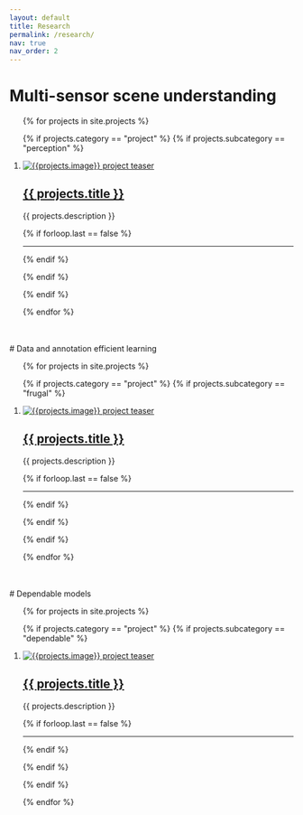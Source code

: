 ```yaml
---
layout: default
title: Research
permalink: /research/
nav: true
nav_order: 2 
---
```



# Multi-sensor scene understanding

<div class="projects_list">

<ol class="projects">

{% for projects in site.projects %}


{% if projects.category == "project" %}
{% if projects.subcategory == "perception" %}

<li>

<div class="row">
    <div class="col-md-4">
        <div class="pubteaserbs">
            <a href="{{site.url  | append: site.baseurl | append: projects.permalink}}">
                <img class="preview" src="../{{ projects.image }}" alt="{{projects.image}} project teaser"/>
           </a>
        </div>
    </div>
    <div class="col-md-8">
        <div class="pubitembs">
            <h2><a href="{{site.url  | append: site.baseurl | append: projects.permalink}}">{{ projects.title }}</a></h2>
            <div class="description">
            {{ projects.description }}
            </div>
        </div>
</div>
</div>

</li>

{% if forloop.last == false %}
<hr>
{% endif %}

{% endif %}

{% endif %}

{% endfor %} 

</ol>
</div>


<br>
<br>
# Data and annotation efficient learning

<div class="projects_list">

<ol class="projects">

{% for projects in site.projects %}


{% if projects.category == "project" %}
{% if projects.subcategory == "frugal" %}

<li>

<div class="row">
    <div class="col-md-4">
        <div class="pubteaserbs">
            <a href="{{site.url  | append: site.baseurl | append: projects.permalink}}">
                <img class="preview" src="../{{ projects.image }}" alt="{{projects.image}} project teaser"/>
           </a>
        </div>
    </div>
    <div class="col-md-8">
        <div class="pubitembs">
            <h2><a href="{{site.url  | append: site.baseurl | append: projects.permalink}}">{{ projects.title }}</a></h2>
            <div class="description">
            {{ projects.description }}
            </div>
        </div>
</div>
</div>

</li>

{% if forloop.last == false %}
<hr>
{% endif %}

{% endif %}

{% endif %}

{% endfor %} 

</ol>
</div>

<br>
<br>
# Dependable models

<div class="projects_list">

<ol class="projects">

{% for projects in site.projects %}


{% if projects.category == "project" %}
{% if projects.subcategory == "dependable" %}

<li>

<div class="row">
    <div class="col-md-4">
        <div class="pubteaserbs">
            <a href="{{site.url  | append: site.baseurl | append: projects.permalink}}">
                <img class="preview" src="../{{ projects.image }}" alt="{{projects.image}} project teaser"/>
           </a>
        </div>
    </div>
    <div class="col-md-8">
        <div class="pubitembs">
            <h2><a href="{{site.url  | append: site.baseurl | append: projects.permalink}}">{{ projects.title }}</a></h2>
            <div class="description">
            {{ projects.description }}
            </div>
        </div>
</div>
</div>

</li>

{% if forloop.last == false %}
<hr>
{% endif %}

{% endif %}

{% endif %}

{% endfor %} 

</ol>

</div>
